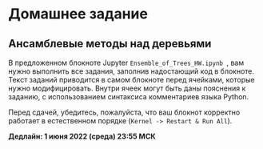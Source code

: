 # Домашнее задание
## Ансамблевые методы над деревьями

В предложенном блокноте Jupyter `Ensemble_of_Trees_HW.ipynb `, вам нужно выполнить все задания, заполнив надостающий код в блокноте.
Текст заданий приводится в самом блокноте перед ячейками, которые нужно модифицировать.
Внутри ячеек могут быть даны пояснения к заданию, с использованием синтаксиса комментариев языка Python.

Перед сдачей, убедитесь, пожалуйста, что ваш блокнот корректно работает в естественном порядке (`Kernel -> Restart & Run All`).

**Дедлайн: 1 июня 2022 (среда) 23:55 МСК**
